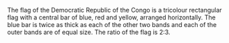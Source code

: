 The flag of the Democratic Republic of the Congo is a tricolour rectangular flag with a central bar of blue, red and yellow, arranged horizontally. The blue bar is twice as thick as each of the other two bands and each of the outer bands are of equal size. The ratio of the flag is 2:3.